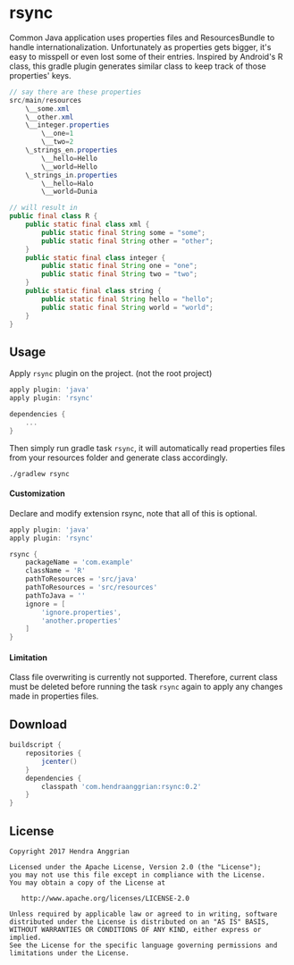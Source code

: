 rsync
=====
Common Java application uses properties files and ResourcesBundle to handle internationalization.
Unfortunately as properties gets bigger, it's easy to misspell or even lost some of their entries.
Inspired by Android's R class, this gradle plugin generates similar class to keep track of those properties' keys.

```java
// say there are these properties
src/main/resources
    \__some.xml
    \__other.xml
    \__integer.properties
        \__one=1
        \__two=2
    \_strings_en.properties
        \__hello=Hello
        \__world=Hello
    \_strings_in.properties
        \__hello=Halo
        \__world=Dunia

// will result in
public final class R {
    public static final class xml {
        public static final String some = "some";
        public static final String other = "other";    
    }
    public static final class integer {
        public static final String one = "one";
        public static final String two = "two";    
    }
    public static final class string {
        public static final String hello = "hello";
        public static final String world = "world";    
    }
}
```

Usage
-----
Apply `rsync` plugin on the project. (not the root project)

```gradle
apply plugin: 'java'
apply plugin: 'rsync'

dependencies {
    ...
}
```

Then simply run gradle task `rsync`,
it will automatically read properties files from your resources folder and generate class accordingly.

```
./gradlew rsync
```

#### Customization
Declare and modify extension rsync, note that all of this is optional.

```gradle
apply plugin: 'java'
apply plugin: 'rsync'

rsync {
    packageName = 'com.example'
    className = 'R'
    pathToResources = 'src/java'
    pathToResources = 'src/resources'
    pathToJava = ''
    ignore = [
        'ignore.properties',
        'another.properties'
    ]
}
```

#### Limitation
Class file overwriting is currently not supported.
Therefore, current class must be deleted before running the task `rsync` again to apply any changes made in properties files.

Download
--------
```gradle
buildscript {
    repositories {
        jcenter()
    }
    dependencies {
        classpath 'com.hendraanggrian:rsync:0.2'
    }
}
```

License
-------
    Copyright 2017 Hendra Anggrian

    Licensed under the Apache License, Version 2.0 (the "License");
    you may not use this file except in compliance with the License.
    You may obtain a copy of the License at

       http://www.apache.org/licenses/LICENSE-2.0

    Unless required by applicable law or agreed to in writing, software
    distributed under the License is distributed on an "AS IS" BASIS,
    WITHOUT WARRANTIES OR CONDITIONS OF ANY KIND, either express or implied.
    See the License for the specific language governing permissions and
    limitations under the License.
